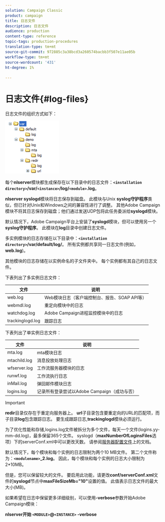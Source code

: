 ```yaml
---
solution: Campaign Classic
product: campaign
title: 日志文件
description: 日志文件
audience: production
content-type: reference
topic-tags: production-procedures
translation-type: tm+mt
source-git-commit: 972885c3a38bcd3a260574bacbb3f507e11ae05b
workflow-type: tm+mt
source-wordcount: '431'
ht-degree: 1%

---
```



# 日志文件{#log-files}

日志文件的组织方式如下：

![](assets/d_ncs_directory.png)

每个&#x200B;**nlserver**&#x200B;模块都生成保存在以下目录中的日志文件：**`<installation directory>`/var/`<instance>`/log/`<module>`.log**。

**nlserver syslogd**&#x200B;模块将日志保存到磁盘。 此模块与Unix **syslog守护程序**&#x200B;类似，但已针对Unix和Windows之间的兼容性进行了调整。 其他Adobe Campaign模块不将其日志保存到磁盘；他们通过发送UDP包将此任务委派给&#x200B;**syslogd**&#x200B;模块。

默认情况下，Adobe Campaign平台上安装了&#x200B;**syslogd**&#x200B;模块，但可以使用另一个&#x200B;**syslog守护程序**。 此模块在&#x200B;**log**&#x200B;目录中创建日志文件。

多实例模块的日志存储在以下目录中：**`<installation directory>`/var/default/log/**。 所有实例都共享同一日志文件(例如，**web.log**)。

其他模块的日志存储在以实例命名的子文件夹中。 每个实例都有其自己的日志文件。

下表列出了多实例日志文件：

| 文件 | 说明 |
|---|---|
| web.log | Web模块日志（客户端控制台、报告、SOAP API等） |
| webmdl.log | 重定向模块中的日志 |
| watchdog.log | Adobe Campaign进程监控模块中的日志 |
| trackinglogd.log | 跟踪日志 |

下表列出了单实例日志文件：

| 文件 | 说明 |
|---|---|
| mta.log | mta模块日志 |
| mtachild.log | 消息投放处理日志 |
| wfserver.log | 工作流服务器模块的日志 |
| runwf.log | 工作流执行日志 |
| inMail.log | 弹回邮件模块日志 |
| logins.log | 记录所有登录尝试以Adobe Campaign（成功与否） |

>[!IMPORTANT]
>
>**redir**&#x200B;目录仅存在于重定向服务器上。 **url**&#x200B;子目录包含要重定向的URL的匹配项，而子目录&#x200B;**log**&#x200B;包含跟踪日志。 要生成跟踪日志,**trackinglogd**&#x200B;模块必须运行。

为了优化性能和存储,logins.log文件被拆分为多个文件，每天一个文件(logins.yy-mm-dd.log)，最多保留365个文件。 syslogd（**maxNumberOfLoginsFiles**&#x200B;选项）下的serverConf.xml中可以更改天数。 请参阅[服务器配置文件](../../installation/using/the-server-configuration-file.md#syslogd)上的文档。

默认情况下，每个模块和每个实例的日志限制为两个10 MB文件。 第二个文件称为：**`<modulename>`_2.log**。 因此，每个模块和每个实例的日志大小限制为2*10MB。

但是，您可以保留较大的文件。 要启用此功能，请更改&#x200B;**conf/serverConf.xml**&#x200B;文件的&#x200B;**syslogd**&#x200B;节点中&#x200B;**maxFileSizeMb=&quot;10&quot;**&#x200B;设置的值。 此值表示日志文件的最大大小(MB)。

如果希望在日志中保留更多详细级别，可以使用&#x200B;**-verbose**&#x200B;参数开始Adobe Campaign模块：

**nlserver开始 `<MODULE>`@`<INSTANCE>` -verbose**
